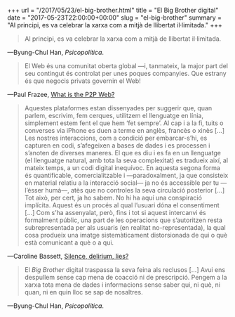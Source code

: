 +++
url = "/2017/05/23/el-big-brother.html"
title = "El Big Brother digital"
date = "2017-05-23T22:00:00+00:00"
slug = "el-big-brother"
summary = "Al principi, es va celebrar la xarxa com a mitjà de llibertat il·limitada."
+++

> Al principi, es va celebrar la xarxa com a mitjà de llibertat il·limitada.

—Byung-Chul Han, *Psicopolítica*.

> El Web és una comunitat oberta global —i, tanmateix, la major part del seu contingut és controlat per unes poques companyies. Que estrany és que negocis privats governin el Web!

—Paul Frazee, [What is the P2P Web?](https://pfrazee.github.io/blog/what-is-the-p2p-web)

> Aquestes plataformes estan dissenyades per suggerir que, quan parlem, escrivim, fem cerques, utilitzem el llenguatge en línia, simplement estem fent el que hem ‘fet sempre’. Al cap i a la fi, tuits o converses via iPhone es duen a terme en anglès, francès o xinès […] Les nostres interaccions, com a condició per embarcar-s’hi, es capturen en codi, s’afegeixen a bases de dades i es processen i s’anoten de diverses maneres. El que es diu i es fa en un llenguatge (el llenguatge natural, amb tota la seva complexitat) es tradueix així, al mateix temps, a un codi digital inequívoc. En aquesta segona forma és quantificable, comercialitzable i —paradoxalment, ja que consisteix en material relatiu a la interacció social— ja no és accessible per tu —l’ésser humà—, atès que no controles la seva circulació posterior […] Tot això, per cert, ja ho sabem. No hi ha aquí una conspiració implícita. Aquest és un procés al qual l’usuari dóna el consentiment […] Com s’ha assenyalat, però, fins i tot si aquest intercanvi és formalment públic, una part de les operacions que s’autoritzen resta subrepresentada per als usuaris (en realitat no-representada), la qual cosa produeix una imatge sistemàticament distorsionada de qui o què està comunicant a què o a qui.

—Caroline Bassett, [Silence, delirium, lies?](http://www.firstmonday.org/ojs/index.php/fm/article/view/4617/3420)

> El *Big Brother* digital traspassa la seva feina als reclusos […] Avui ens despullem sense cap mena de coacció ni de prescripció. Pengem a la xarxa tota mena de dades i informacions sense saber qui, ni què, ni quan, ni en quin lloc se sap de nosaltres.

—Byung-Chul Han, *Psicopolítica*.